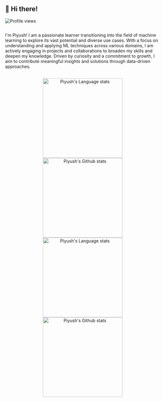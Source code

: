 ## 👋 Hi there!
![Profile views](https://visitor-badge.laobi.icu/badge?page_id=piyushknaik.piyushknaik)
## 

I'm Piyush! I am a passionate learner transitioning into the field of machine learning to explore its vast potential and diverse use cases. With a focus on understanding and applying ML techniques across various domains, I am actively engaging in projects and collaborations to broaden my skills and deepen my knowledge. Driven by curiosity and a commitment to growth, I aim to contribute meaningful insights and solutions through data-driven approaches.

## 

<!-- Light Mode -->
<div align="center"> 
<a href="https://github.com/piyushknaik/github-readme-stats#gh-light-mode-only">
<img height=259 src="https://github-readme-stats.vercel.app/api/top-langs/?username=piyushknaik&layout=compact&langs_count=12&hide_border=true&role=owner,collaborator&theme=default#gh-light-mode-only" alt="Piyush's Language stats" />
</a>
<a href="https://github.com/piyushknaik/github-readme-stats#gh-light-mode-only">
<img height=259 src="https://github-readme-stats.vercel.app/api?username=piyushknaik&show_icons=true&line_height=28&hide_border=true&card_width=347&include_all_commits=true&role=owner,collaborator&show=reviews,discussions_answered&rank_icon=percentile&exclude_repo=github-readme-stats&theme=default#gh-light-mode-only" alt="Piyush's Github stats" />
</a>
</div>

<!-- Dark Mode -->
<div align="center"> 
<a href="https://github.com/piyushknaik/github-readme-stats#gh-dark-mode-only">
<img height=259 src="https://github-readme-stats.vercel.app/api/top-langs/?username=piyushknaik&layout=compact&langs_count=12&hide_border=true&role=owner,collaborator&theme=dark&bg_color=000000#gh-dark-mode-only" alt="Piyush's Language stats" />
</a>
<a href="https://github.com/piyushknaik/github-readme-stats#gh-dark-mode-only">
<img height=259 src="https://github-readme-stats.vercel.app/api?username=piyushknaik&show_icons=true&line_height=28&hide_border=true&card_width=347&include_all_commits=true&role=owner,collaborator&show=reviews,discussions_answered&rank_icon=percentile&exclude_repo=github-readme-stats&theme=dark&bg_color=000000#gh-dark-mode-only" alt="Piyush's Github stats" />
</a>
</div>
